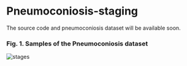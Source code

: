 # Pneumoconiosis-staging
The source code and pneumoconiosis dataset will be available soon.

### Fig. 1. Samples of the Pneumoconiosis dataset
![stages](https://user-images.githubusercontent.com/19226253/131242750-30b64487-f8db-425c-a346-a35775b83511.png)

